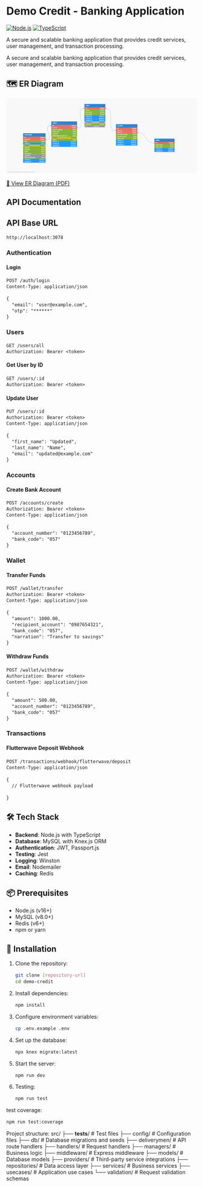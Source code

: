 # Demo Credit - Banking Application

[![Node.js](https://img.shields.io/badge/Node.js-18.x-green)](https://nodejs.org/)
[![TypeScript](https://img.shields.io/badge/TypeScript-5.x-blue)](https://www.typescriptlang.org/)

A secure and scalable banking application that provides credit services, user management, and transaction processing.

A secure and scalable banking application that provides credit services, user management, and transaction processing.

## 🗺 ER Diagram

![ER Diagram](./docs/er-diagram.png)

[📄 View ER Diagram (PDF)](https://github.com/Chidi-creator/demo-credit/blob/main/docs/er-diagram.pdf)




##  API Documentation

## API Base URL

```http
http://localhost:3078
```

### Authentication

#### Login
```http
POST /auth/login
Content-Type: application/json

{
  "email": "user@example.com",
  "otp": "******"
}
```

### Users


```http
GET /users/all
Authorization: Bearer <token>
```

#### Get User by ID
```http
GET /users/:id
Authorization: Bearer <token>
```

#### Update User
```http
PUT /users/:id
Authorization: Bearer <token>
Content-Type: application/json

{
  "first_name": "Updated",
  "last_name": "Name",
  "email": "updated@example.com"
}
```

### Accounts

#### Create Bank Account
```http
POST /accounts/create
Authorization: Bearer <token>
Content-Type: application/json

{
  "account_number": "0123456789",
  "bank_code": "057"
}
```

### Wallet

#### Transfer Funds
```http
POST /wallet/transfer
Authorization: Bearer <token>
Content-Type: application/json

{
  "amount": 1000.00,
  "recipient_account": "0987654321",
  "bank_code": "057",
  "narration": "Transfer to savings"
}
```

#### Withdraw Funds
```http
POST /wallet/withdraw
Authorization: Bearer <token>
Content-Type: application/json

{
  "amount": 500.00,
  "account_number": "0123456789",
  "bank_code": "057"
}
```

### Transactions

#### Flutterwave Deposit Webhook
```http
POST /transactions/webhook/flutterwave/deposit
Content-Type: application/json

{
  // Flutterwave webhook payload

}
```

## 🛠 Tech Stack

- **Backend**: Node.js with TypeScript
- **Database**: MySQL with Knex.js ORM
- **Authentication**: JWT, Passport.js
- **Testing**: Jest
- **Logging**: Winston
- **Email**: Nodemailer
- **Caching**: Redis

## 📦 Prerequisites

- Node.js (v16+)
- MySQL (v8.0+)
- Redis (v6+)
- npm or yarn

## 🔧 Installation

1. Clone the repository:
   ```bash
   git clone [repository-url]
   cd demo-credit
   ```

2. Install dependencies:
   ```bash
   npm install
   ```

3. Configure environment variables:
   ```bash
   cp .env.example .env
   ```

4. Set up the database:
   ```bash
   npx knex migrate:latest
   ```

5. Start the server:
   ```bash
   npm run dev
   ```

6. Testing:
   ```bash
   npm run test
   ```

test coverage:
   ```bash
   npm run test:coverage
   ```

   Project structure:
   src/
├── __tests__/         # Test files
├── config/           # Configuration files
├── db/               # Database migrations and seeds
├── deliverymen/      # API route handlers
├── handlers/         # Request handlers
├── managers/         # Business logic
├── middleware/       # Express middleware
├── models/           # Database models
├── providers/        # Third-party service integrations
├── repositories/     # Data access layer
├── services/         # Business services
├── usecases/         # Application use cases
└── validation/       # Request validation schemas

